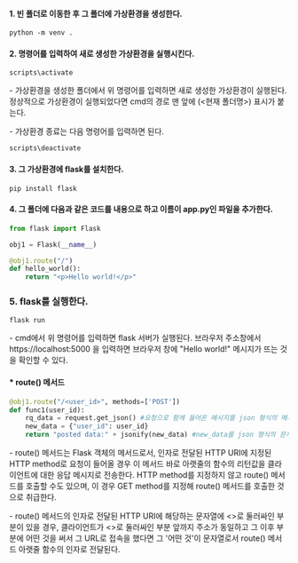 #### 1. 빈 폴더로 이동한 후 그 폴더에 가상환경을 생성한다.

```
python -m venv .
```

#### 2. 명령어를 입력하여 새로 생성한 가상환경을 실행시킨다.

```
scripts\activate
```

\- 가상환경을 생성한 폴더에서 위 명령어를 입력하면 새로 생성한 가상환경이 실행된다. 정상적으로 가상환경이 실행되었다면 cmd의 경로 맨 앞에 (\<현재 폴더명\>) 표시가 붙는다.

\- 가상환경 종료는 다음 명령어를 입력하면 된다.

```
scripts\deactivate
```


#### 3. 그 가상환경에 flask를 설치한다.


```
pip install flask
```

#### 4. 그 폴더에 다음과 같은 코드를 내용으로 하고 이름이 app.py인 파일을 추가한다.

```python
from flask import Flask

obj1 = Flask(__name__)

@obj1.route("/") 
def hello_world():
    return "<p>Hello world!</p>"
```


### 5. flask를 실행한다.

```
flask run
```

\- cmd에서 위 명령어를 입력하면 flask 서버가 실행된다. 브라우저 주소창에서 https://localhost:5000 을 입력하면 브라우저 창에 "Hello world!" 메시지가 뜨는 것을 확인할 수 있다.



#### * route() 메서드

```python
@obj1.route("/<user_id>", methods=['POST'])
def func1(user_id):
    rq_data = request.get_json() #요청으로 함께 들어온 메시지를 json 형식의 메시지로 보고 이를 list 또는 dictionary형으로 변형해서 rq_data 변수에 담는다.
    new_data = {"user_id": user_id}
    return "posted data:" + jsonify(new_data) #new_data를 json 형식의 문자열로 변형하여 리턴한다. 
``` 
 
\- route() 메서드는 Flask 객체의 메서드로서, 인자로 전달된 HTTP URI에 지정된 HTTP method로 요청이 들어올 경우 이 메서드 바로 아랫줄의 함수의 리턴값을 클라이언트에 대한 응답 메시지로 전송한다. HTTP method를 지정하지 않고 route() 메서드를 호출할 수도 있으며, 이 경우 GET method를 지정해 route() 메서드를 호출한 것으로 취급한다.

\- route() 메서드의 인자로 전달된 HTTP URI에 해당하는 문자열에 \<\>로 둘러싸인 부분이 있을 경우, 클라이언트가 \<\>로 둘러싸인 부분 앞까지 주소가 동일하고 그 이후 부분에 어떤 것을 써서 그 URL로 접속을 했다면 그 '어떤 것'이 문자열로서 route() 메서드 아랫줄 함수의 인자로 전달된다.